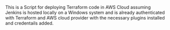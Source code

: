 This is a Script for deploying Terraform code in AWS Cloud assuming Jenkins is hosted locally on a Windows system and is already authenticated with Terraform and AWS cloud provider with the necessary plugins installed and credentails added.
